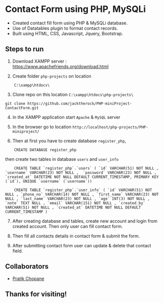 # Contact Form using PHP, MySQLi

- Created contact fill form using PHP & MySQLi database.
- Use of Datatables plugin to format contact records.
- Built using HTML, CSS, Javascript, Jquery, Bootstrap.

## Steps to run
1) Download XAMPP server :
https://www.apachefriends.org/download.html

2) Create folder `php-projects` on location
```
    C:\xampp\htdocs\
```

3) Clone repo on this location `C:\xampp\htdocs\php-projects\`

```
git clone https://github.com/jacktherock/PHP-miniProject-ContactForm.git
```

4) In the XAMPP application start `Apache` & `MySQL` server

5) In the browser go to location `http://localhost/php-projects/PHP-miniproject/`

6) Then at first you have to create database `register_php`, 
```
    CREATE DATABASE register_php
```
then create two tables in database `users` and `user_info`
```
    CREATE TABLE `register_php`.`users` ( `id` VARCHAR(51) NOT NULL , `username` VARCHAR(23) NOT NULL ,  `password` VARCHAR(23) NOT NULL ,  `created_at` DATETIME NOT NULL DEFAULT CURRENT_TIMESTAMP, PRIMARY KEY (`id`), UNIQUE `username` (`username`))
```

```
    CREATE TABLE `register_php`.`user_info` ( `id` VARCHAR(51) NOT NULL , `phone_no` VARCHAR(14) NOT NULL , `first_name` VARCHAR(23) NOT NULL , `last_name` VARCHAR(23) NOT NULL , `age` INT(3) NOT NULL , `note` TEXT NULL , `email` VARCHAR(151) NOT NULL , `created_by` VARCHAR(51) NOT NULL , `created_at` DATETIME NOT NULL DEFAULT CURRENT_TIMESTAMP )
```

7) After creating database and tables, create new account and login from created account. Then only user can fill contact form.

7) Then fill all contacts details in contact form & submit the form.

8) After submitting contact form user can update & delete that contact field.

## Collaborators
- [Pratik Chopane](https://github.com/prateiku)

## Thanks for visiting!
